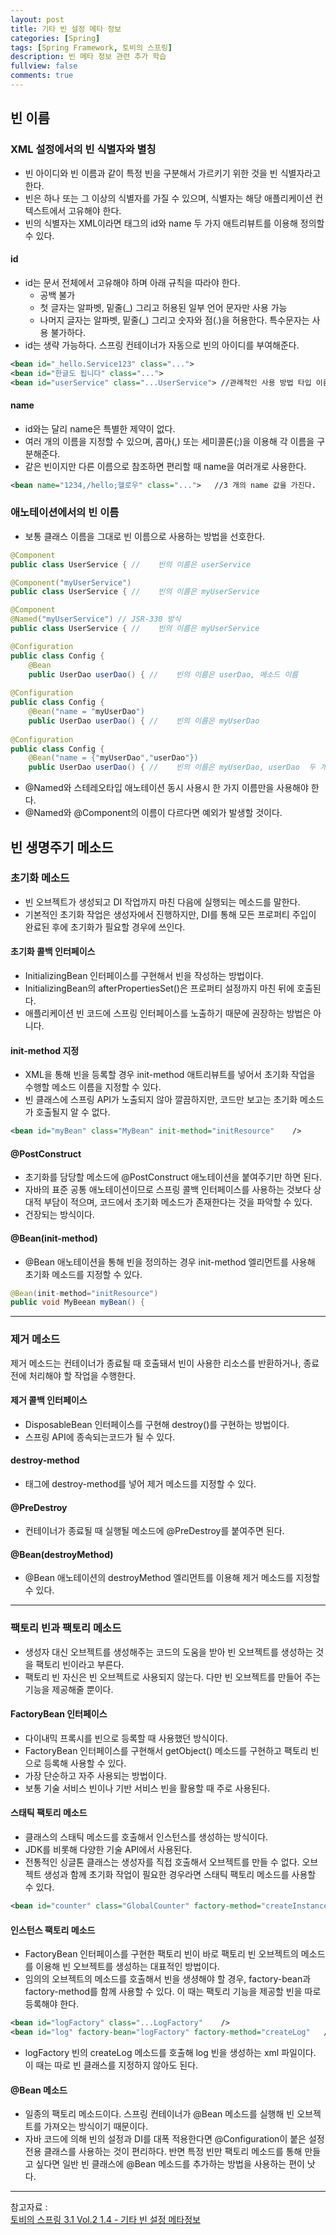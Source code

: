 ```yaml
---
layout: post
title: 기타 빈 설정 메타 정보 
categories: [Spring]
tags: [Spring Framework, 토비의 스프링]
description: 빈 메타 정보 관련 추가 학습
fullview: false
comments: true
---
```


## 빈 이름

### XML 설정에서의 빈 식별자와 별칭
* 빈 아이디와 빈 이름과 같이 특정 빈을 구분해서 가르키기 위한 것을 빈 식별자라고 한다.
* 빈은 하나 또는 그 이상의 식별자를 가질 수 있으며, 식별자는 해당 애플리케이션 컨텍스트에서 고유해야 한다.
* 빈의 식별자는 XML이라면 <bean> 태그의 id와 name 두 가지 애트리뷰트를 이용해 정의할 수 있다.

#### id
* id는 문서 전체에서 고유해야 하며 아래 규칙을 따라야 한다.
	* 공백 불가
	* 첫 글자는 알파벳, 밑줄(_) 그리고 허용된 일부 언어 문자만 사용 가능
	* 나머지 글자는 알파벳, 밑줄(_) 그리고 숫자와 점(.)을 허용한다. 특수문자는 사용 불가하다.
* id는 생략 가능하다. 스프링 컨테이너가 자동으로 빈의 아이디를 부여해준다.

```xml
<bean id="_hello.Service123" class="...">
<bean id="한글도 됩니다" class="...">
<bean id="userService" class="...UserService"> //관례적인 사용 방법 타입 이름의 첫글자만 소문자 처리
```

#### name
* id와는 달리 name은 특별한 제약이 없다.
* 여러 개의 이름을 지정할 수 있으며, 콤마(,) 또는 세미콜론(;)을 이용해 각 이름을 구분해준다.
* 같은 빈이지만 다른 이름으로 참조하면 편리할 때 name을 여러개로 사용한다.

```xml
<bean name="1234,/hello;헬로우" class="...">	//3 개의 name 값을 가진다.
```

### 애노테이션에서의 빈 이름
* 보통 클래스 이름을 그대로 빈 이름으로 사용하는 방법을 선호한다.

```java
@Component
public class UserService { //	 빈의 이름은 userService

@Component("myUserService")
public class UserService { //	 빈의 이름은 myUserService

@Component
@Named("myUserService")	// JSR-330 방식
public class UserService { //	 빈의 이름은 myUserService
```

```java
@Configuration
public class Config {
	@Bean
	public UserDao userDao() { //	 빈의 이름은 userDao, 메소드 이름
	
@Configuration
public class Config {
	@Bean("name = "myUserDao")
	public UserDao userDao() { //	 빈의 이름은 myUserDao
	
@Configuration
public class Config {
	@Bean("name = {"myUserDao","userDao"})
	public UserDao userDao() { //	 빈의 이름은 myUserDao, userDao  두 개
```

* @Named와 스테레오타입 애노테이션 동시 사용시 한 가지 이름만을 사용해야 한다.
* @Named와 @Component의 이름이 다르다면 예외가 발생할 것이다.

## 빈 생명주기 메소드

### 초기화 메소드
* 빈 오브젝트가 생성되고 DI 작업까지 마친 다음에 실행되는 메소드를 말한다.
* 기본적인 초기화 작업은 생성자에서 진행하지만, DI를 통해 모든 프로퍼티 주입이 완료된 후에 초기화가 필요할 경우에 쓰인다.

#### 초기화 콜백 인터페이스
* InitializingBean 인터페이스를 구현해서 빈을 작성하는 방법이다.
* InitializingBean의 afterPropertiesSet()은 프로퍼티 설정까지 마친 뒤에 호출된다.
* 애플리케이션 빈 코드에 스프링 인터페이스를 노출하기 때문에 권장하는 방법은 아니다.


#### init-method 지정
* XML을 통해 빈을 등록할 경우 init-method 애트리뷰트를 넣어서 초기화 작업을 수행할 메소드 이름을 지정할 수 있다.
* 빈 클래스에 스프링 API가 노출되지 않아 깔끔하지만, 코드만 보고는 초기화 메소드가 호출될지 알 수 없다.

```xml
<bean id="myBean" class="MyBean" init-method="initResource"    />
```

#### @PostConstruct
* 초기화를 담당할 메소드에 @PostConstruct 애노테이션을 붙여주기만 하면 된다.
* 자바의 표준 공통 애노테이션이므로 스프링 콜백 인터페이스를 사용하는 것보다 상대적 부담이 적으며, 코드에서 초기화 메소드가 존재한다는 것을 파악할 수 있다.
* 건장되는 방식이다.

#### @Bean(init-method)
* @Bean 애노테이션을 통해 빈을 정의하는 경우 init-method 엘리먼트를 사용해 초기화 메소드를 지정할 수 있다.

```java
@Bean(init-method="initResource")
public void MyBeean myBean() {
```
***

### 제거 메소드
제거 메소드는 컨테이너가 종료될 때 호출돼서 빈이 사용한 리소스를 반환하거나, 종료 전에 처리해야 할 작업을 수행한다.

#### 제거 콜백 인터페이스
* DisposableBean 인터페이스를 구현해 destroy()를 구현하는 방법이다. 
* 스프링 API에 종속되는코드가 될 수 있다.

#### destroy-method
* <bean> 태그에 destroy-method를 넣어 제거 메소드를 지정할 수 있다.


#### @PreDestroy
* 컨테이너가 종료될 때 실행될 메소드에 @PreDestroy를 붙여주면 된다.

#### @Bean(destroyMethod)
* @Bean 애노테이션의 destroyMethod 엘리먼트를 이용해 제거 메소드를 지정할 수 있다.

***

### 팩토리 빈과 팩토리 메소드
* 생성자 대신 오브젝트를 생성해주는 코드의 도움을 받아 빈 오브젝트를 생성하는 것을 팩토리 빈이라고 부른다.
* 팩토리 빈 자신은 빈 오브젝트로 사용되지 않는다. 다만 빈 오브젝트를 만들어 주는 기능을 제공해줄 뿐이다.

#### FactoryBean 인터페이스
* 다이내믹 프록시를 빈으로 등록할 때 사용했던 방식이다.
* FactoryBean 인터페이스를 구현해서 getObject() 메소드를 구현하고 팩토리 빈으로 등록해 사용할 수 있다.
* 가장 단순하고 자주 사용되는 방법이다.
* 보통 기술 서비스 빈이나 기반 서비스 빈을 활용할 때 주로 사용된다.

#### 스태틱 팩토리 메소드
* 클래스의 스태틱 메소드를 호출해서 인스턴스를 생성하는 방식이다.
* JDK를 비롯해 다양한 기술 API에서 사용된다.
* 전통적인 싱글톤 클래스는 생성자를 직접 호출해서 오브젝트를 만들 수 없다. 오브젝트 생성과 함께 초기화 작업이 필요한 경우라면 스태틱 팩토리 메소드를 사용할 수 있다.

```xml
<bean id="counter" class="GlobalCounter" factory-method="createInstance"    />
```

#### 인스턴스 팩토리 메소드
* FactoryBean 인터페이스를 구현한 팩토리 빈이 바로 팩토리 빈 오브젝트의 메소드를 이용해 빈 오브젝트를 생성하는 대표적인 방법이다.
* 임의의 오브젝트의 메소드를 호출해서 빈을 생셩해야 할 경우, factory-bean과 factory-method를 함께 사용할 수 있다. 이 때는 팩토리 기능을 제공할 빈을 따로 등록해야 한다.

```xml
<bean id="logFactory" class="...LogFactory"    />
<bean id="log" factory-bean="logFactory" factory-method="createLog"   />
```

* logFactory 빈의 createLog 메소드를 호출해 log 빈을 생성하는 xml 파일이다. 이 때는 따로 빈 클래스를 지정하지 않아도 된다.

#### @Bean 메소드
* 일종의 팩토리 메소드이다. 스프링 컨테이너가 @Bean 메소드를 실행해 빈 오브젝트를 가져오는 방식이기 때문이다.
* 자바 코드에 의해 빈의 설정과 DI를 대폭 적용한다면 @Configuration이 붙은 설정 전용 클래스를 사용하는 것이 편리하다. 반면 특정 빈만 팩토리 메소드를 통해 만들고 싶다면 일반 빈 클래스에 @Bean 메소드를 추가하는 방법을 사용하는 편이 낫다.

***
참고자료 :  
[토비의 스프링 3.1 Vol.2 1.4 - 기타 빈 설정 메타정보](https://www.aladin.co.kr/shop/wproduct.aspx?ItemId=19505671)
